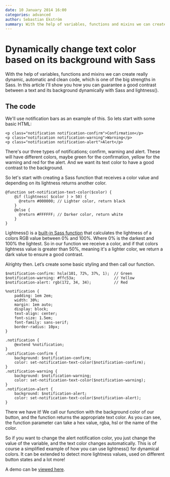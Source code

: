 ```yaml
---
date: 10 January 2014 16:00
categories: advanced
author: Sebastian Ekström
summary: With the help of variables, functions and mixins we can create really dynamic, automatic and clean code, which is one of the big strengths in Sass. In this article I'll show you how you can guarantee a good contrast between a text and its background dynamically with Sass and lightness().
---
```


# Dynamically change text color based on its background with Sass

With the help of variables, functions and mixins we can create really dynamic, automatic and clean code, which is one of the big strengths in Sass. In this article I'll show you how you can guarantee a good contrast between a text and its background dynamically with Sass and lightness().


## The code

We'll use notification bars as an example of this. So lets start with some basic HTML:

```
<p class="notification notification-confirm">Confirmation</p>
<p class="notification notification-warning">Warning</p>
<p class="notification notification-alert">Alert</p>
```

There's our three types of notifications; confirm, warning and alert. These will have different colors, maybe green for the confirmation, yellow for the warning and red for the alert. And we want its text color to have a good contrast to the background.

So let's start with creating a Sass function that receives a color value and depending on its lightness returns another color.

```
@function set-notification-text-color($color) {
    @if (lightness( $color ) > 50) {
      @return #000000; // Lighter color, return black
    }
    @else {
      @return #FFFFFF; // Darker color, return white
    }
}
```

Lightness() is a [built-in Sass function](http://sass-lang.com/documentation/Sass/Script/Functions.html#lightness-instance_method) that calculates the lightness of a colors RGB value between 0% and 100%. Where 0% is the darkest and 100% the lightest.
So in our function we receive a color, and if that colors lightness value is greater than 50%, meaning it's a lighter color, we return a dark value to ensure a good contrast.

Alrighty then. Let’s create some basic styling and then call our function.

```
$notification-confirm: hsla(101, 72%, 37%, 1);  // Green
$notification-warning: #ffc53a;                 // Yellow
$notification-alert: rgb(172, 34, 34);          // Red

%notification {
    padding: 1em 2em;
    width: 30%;
    margin: 1em auto;
    display: block;
    text-align: center;
    font-size: 1.5em;
    font-family: sans-serif;
    border-radius: 10px;
}

.notification {
    @extend %notification;
}
.notification-confirm {
    background: $notification-confirm;
    color: set-notification-text-color($notification-confirm);
}
.notification-warning {
    background: $notification-warning;
    color: set-notification-text-color($notification-warning);
}
.notification-alert {
    background: $notification-alert;
    color: set-notification-text-color($notification-alert);
}
```

There we have it! We call our function with the background color of our button, and the function returns the appropriate text color. As you can see, the function parameter can take a hex value, rgba, hsl or the name of the color.

So if you want to change the alert notification color, you just change the value of the variable, and the text color changes automatically. This is of course a simplified example of how you can use lightness() for dynamical colors. It can be extended to detect more lightness values, used on different button states and a lot more!

A demo can be [viewed here](http://codepen.io/sebastianekstrom/pen/avDjh).